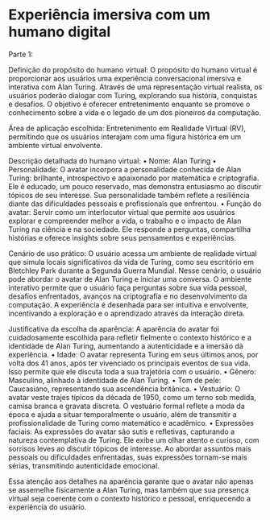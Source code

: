 # Experiência imersiva com um humano digital

Parte 1:

Definição do propósito do humano virtual:
O propósito do humano virtual é proporcionar aos usuários uma experiência conversacional imersiva e interativa com Alan Turing. Através de uma representação virtual realista, os usuários poderão dialogar com Turing, explorando sua história, conquistas e desafios. O objetivo é oferecer entretenimento enquanto se promove o conhecimento sobre a vida e o legado de um dos pioneiros da computação.

Área de aplicação escolhida:
Entretenimento em Realidade Virtual (RV), permitindo que os usuários interajam com uma figura histórica em um ambiente virtual envolvente.

Descrição detalhada do humano virtual:
	•	Nome: Alan Turing
	•	Personalidade: O avatar incorpora a personalidade conhecida de Alan Turing: brilhante, introspectivo e apaixonado por matemática e criptografia. Ele é educado, um pouco reservado, mas demonstra entusiasmo ao discutir tópicos de seu interesse. Sua personalidade também reflete a resiliência diante das dificuldades pessoais e profissionais que enfrentou.
	•	Função do avatar: Servir como um interlocutor virtual que permite aos usuários explorar e compreender melhor a vida, o trabalho e o impacto de Alan Turing na ciência e na sociedade. Ele responde a perguntas, compartilha histórias e oferece insights sobre seus pensamentos e experiências.

Cenário de uso prático:
O usuário acessa um ambiente de realidade virtual que simula locais significativos da vida de Turing, como seu escritório em Bletchley Park durante a Segunda Guerra Mundial. Nesse cenário, o usuário pode abordar o avatar de Alan Turing e iniciar uma conversa. O ambiente interativo permite que o usuário faça perguntas sobre sua vida pessoal, desafios enfrentados, avanços na criptografia e no desenvolvimento da computação. A experiência é desenhada para ser intuitiva e envolvente, incentivando a exploração e o aprendizado através da interação direta.

Justificativa da escolha da aparência:
A aparência do avatar foi cuidadosamente escolhida para refletir fielmente o contexto histórico e a identidade de Alan Turing, aumentando a autenticidade e a imersão da experiência.
	•	Idade: O avatar representa Turing em seus últimos anos, por volta dos 41 anos, após ter vivenciado os principais eventos de sua vida. Isso permite que ele discuta toda a sua trajetória com o usuário.
	•	Gênero: Masculino, alinhado à identidade de Alan Turing.
	•	Tom de pele: Caucasiano, representando sua ascendência britânica.
	•	Vestuário: O avatar veste trajes típicos da década de 1950, como um terno sob medida, camisa branca e gravata discreta. O vestuário formal reflete a moda da época e ajuda a situar temporalmente o usuário, além de transmitir a profissionalidade de Turing como matemático e acadêmico.
	•	Expressões faciais: As expressões do avatar são sutis e refletivas, capturando a natureza contemplativa de Turing. Ele exibe um olhar atento e curioso, com sorrisos leves ao discutir tópicos de interesse. Ao abordar assuntos mais pessoais ou dificuldades enfrentadas, suas expressões tornam-se mais sérias, transmitindo autenticidade emocional.

Essa atenção aos detalhes na aparência garante que o avatar não apenas se assemelhe fisicamente a Alan Turing, mas também que sua presença virtual seja coerente com o contexto histórico e pessoal, enriquecendo a experiência do usuário.

